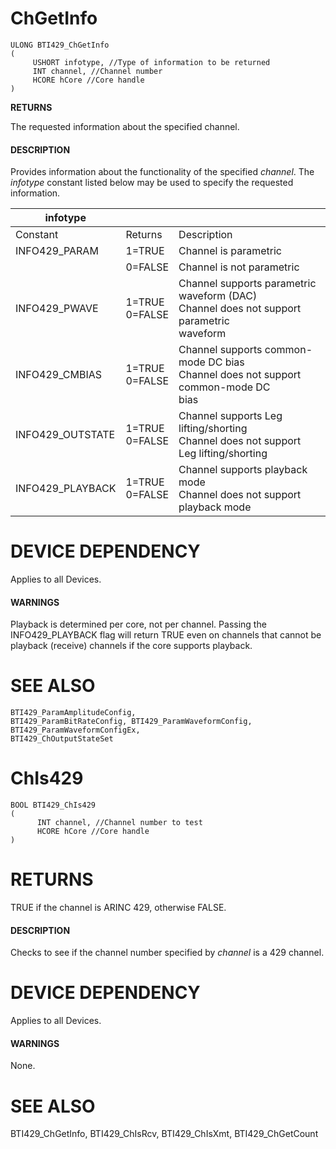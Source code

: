 # **ChGetInfo**

```
ULONG BTI429_ChGetInfo
(
     USHORT infotype, //Type of information to be returned
     INT channel, //Channel number
     HCORE hCore //Core handle
)
```
**RETURNS**

The requested information about the specified channel.

#### **DESCRIPTION**

Provides information about the functionality of the specified *channel*. The *infotype* constant listed below may be used to specify the requested information.

| infotype         |                   |                                                                                               |
|------------------|-------------------|-----------------------------------------------------------------------------------------------|
| Constant         | Returns           | Description                                                                                   |
| INFO429_PARAM    | 1=TRUE            | Channel is parametric                                                                         |
|                  | 0=FALSE           | Channel is not parametric                                                                     |
| INFO429_PWAVE    | 1=TRUE<br>0=FALSE | Channel supports parametric waveform (DAC)<br>Channel does not support parametric<br>waveform |
| INFO429_CMBIAS   | 1=TRUE<br>0=FALSE | Channel supports common-mode DC bias<br>Channel does not support common-mode DC<br>bias       |
| INFO429_OUTSTATE | 1=TRUE<br>0=FALSE | Channel supports Leg lifting/shorting<br>Channel does not support Leg lifting/shorting        |
| INFO429_PLAYBACK | 1=TRUE<br>0=FALSE | Channel supports playback mode<br>Channel does not support playback mode                      |

# **DEVICE DEPENDENCY**

Applies to all Devices.

#### **WARNINGS**

Playback is determined per core, not per channel. Passing the INFO429\_PLAYBACK flag will return TRUE even on channels that cannot be playback (receive) channels if the core supports playback.

# **SEE ALSO**

```
BTI429_ParamAmplitudeConfig, 
BTI429_ParamBitRateConfig, BTI429_ParamWaveformConfig, 
BTI429_ParamWaveformConfigEx, 
BTI429_ChOutputStateSet
```
# ChIs429

```
BOOL BTI429_ChIs429
(
      INT channel, //Channel number to test
      HCORE hCore //Core handle
)
```
# **RETURNS**

TRUE if the channel is ARINC 429, otherwise FALSE.

#### **DESCRIPTION**

Checks to see if the channel number specified by *channel* is a 429 channel.

# **DEVICE DEPENDENCY**

Applies to all Devices.

#### **WARNINGS**

None.

# **SEE ALSO**

BTI429\_ChGetInfo, BTI429\_ChIsRcv, BTI429\_ChIsXmt, BTI429\_ChGetCount